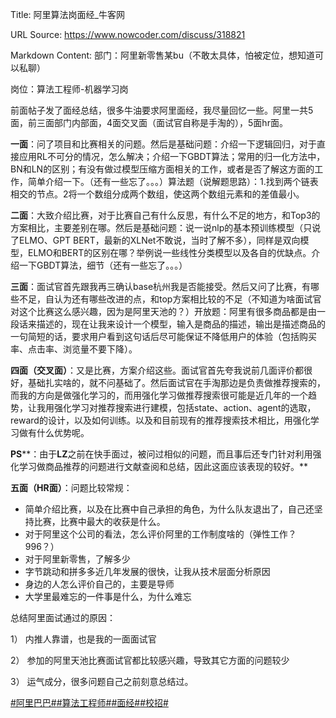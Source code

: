 Title: 阿里算法岗面经_牛客网

URL Source: https://www.nowcoder.com/discuss/318821

Markdown Content:
部门：阿里新零售某bu（不敢太具体，怕被定位，想知道可以私聊）

岗位：算法工程师-机器学习岗

前面帖子发了面经总结，很多牛油要求阿里面经，我尽量回忆一些。阿里一共5面，前三面部门内部面，4面交叉面（面试官自称是手淘的），5面hr面。

**一面**：问了项目和比赛相关的问题。然后是基础问题：介绍一下逻辑回归，对于直接应用RL不可分的情况，怎么解决；介绍一下GBDT算法；常用的归一化方法中，BN和LN的区别；有没有做过模型压缩方面相关的工作，或者是否了解这方面的工作，简单介绍一下。（还有一些忘了。。。）算法题（说解题思路）：1.找到两个链表相交的节点。2将一个数组分成两个数组，使这两个数组元素和的差值最小。

**二面**：大致介绍比赛，对于比赛自己有什么反思，有什么不足的地方，和Top3的方案相比，主要差别在哪。然后是基础问题：说一说nlp的基本预训练模型（只说了ELMO、GPT BERT，最新的XLNet不敢说，当时了解不多），同样是双向模型，ELMO和BERT的区别在哪？举例说一些线性分类模型以及各自的优缺点。介绍一下GBDT算法，细节（还有一些忘了。。。）

**三面**：面试官首先跟我再三确认base杭州我是否能接受。然后又问了比赛，有哪些不足，自认为还有哪些改进的点，和top方案相比较的不足（不知道为啥面试官对这个比赛这么感兴趣，因为是阿里天池的？）开放题：阿里有很多商品都是由一段话来描述的，现在让我来设计一个模型，输入是商品的描述，输出是描述商品的一句简短的话，要求用户看到这句话后尽可能保证不降低用户的体验（包括购买率、点击率、浏览量不要下降）。

**四面（交叉面）**：又是比赛，方案介绍这些。面试官首先夸我说前几面评价都很好，基础扎实啥的，就不问基础了。然后面试官在手淘那边是负责做推荐搜索的，而我的方向是做强化学习的，而用强化学习做推荐搜索很可能是近几年的一个趋势，让我用强化学习对推荐搜索进行建模，包括state、action、agent的选取，reward的设计，以及如何训练。以及和目前现有的推荐搜索技术相比，用强化学习做有什么优势呢。

**PS****：由于****LZ****之前在快手面过，被问过相似的问题，而且事后还专门针对利用强化学习做商品推荐的问题进行文献查阅和总结，因此这面应该表现的较好。**

**五面（****HR****面）**：问题比较常规：

*   简单介绍比赛，以及在比赛中自己承担的角色，为什么队友退出了，自己还坚持比赛，比赛中最大的收获是什么。
*   对于阿里这个公司的看法，怎么评价阿里的工作制度啥的（弹性工作？996？）
*   对于阿里新零售，了解多少
*   字节跳动和拼多多近几年发展的很快，让我从技术层面分析原因
*   身边的人怎么评价自己的，主要是导师
*   大学里最难忘的一件事是什么，为什么难忘

总结阿里面试通过的原因：

1） 内推人靠谱，也是我的一面面试官

2） 参加的阿里天池比赛面试官都比较感兴趣，导致其它方面的问题较少

3） 运气成分，很多问题自己之前刻意总结过。

[#阿里巴巴#](https://www.nowcoder.com/enterprise/134/discussion)[#算法工程师#](https://www.nowcoder.com/creation/subject/146d543971d045ba84b4b8a4dd573fff)[#面经#](https://www.nowcoder.com/creation/subject/928d551be73f40db82c0ed83286c8783)[#校招#](https://www.nowcoder.com/creation/subject/d09b966a380b45ddaba9dc5a6bd5ee19)

